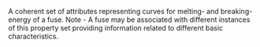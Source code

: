 A coherent set of attributes representing curves for melting- and breaking-energy of a fuse. Note - A fuse may be associated with different instances of this property set providing information related to different basic characteristics.
